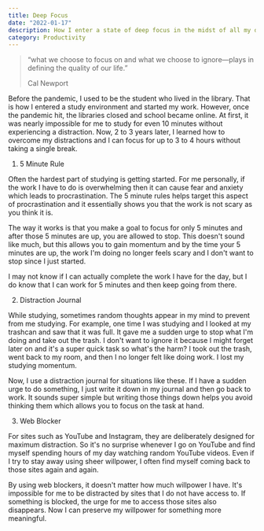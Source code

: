 ```yaml
---
title: Deep Focus
date: "2022-01-17"
description: How I enter a state of deep focus in the midst of all my distractions.
category: Productivity
---
```


> “what we choose to focus on and what we choose to ignore—plays in defining the quality of our life.”
>
> Cal Newport

Before the pandemic, I used to be the student who lived in the library. That is how I entered a study environment and started my work. However, once the pandemic hit, the libraries closed and school became online. At first, it was nearly impossible for me to study for even 10 minutes without experiencing a distraction. Now, 2 to 3 years later, I learned how to overcome my distractions and I can focus for up to 3 to 4 hours without taking a single break. 

1. 5 Minute Rule

Often the hardest part of studying is getting started. For me personally, if the work I have to do is overwhelming then it can cause fear and anxiety which leads to procrastination. The 5 minute rules helps target this aspect of procrastination and it essentially shows you that the work is not scary as you think it is.

The way it works is that you make a goal to focus for only 5 minutes and after those 5 minutes are up, you are allowed to stop. This doesn't sound like much, but this allows you to gain momentum and by the time your 5 minutes are up, the work I'm doing no longer feels scary and I don't want to stop since I just started. 

I may not know if I can actually complete the work I have for the day, but I do know that I can work for 5 minutes and then keep going from there. 

2. Distraction Journal

While studying, sometimes random thoughts appear in my mind to prevent from me studying. For example, one time I was studying and I looked at my trashcan and saw that it was full. It gave me a sudden urge to stop what I'm doing and take out the trash. I don't want to ignore it because I might forget later on and it's a super quick task so what's the harm? I took out the trash, went back to my room, and then I no longer felt like doing work. I lost my studying momentum.

Now, I use a distraction journal for situations like these. If I have a sudden urge to do something, I just write it down in my journal and then go back to work. It sounds super simple but writing those things down helps you avoid thinking them which allows you to focus on the task at hand.

3. Web Blocker

For sites such as YouTube and Instagram, they are deliberately designed for maximum distraction. So it's no surprise whenever I go on YouTube and find myself spending hours of my day watching random YouTube videos. Even if I try to stay away using sheer willpower, I often find myself coming back to those sites again and again.

By using web blockers, it doesn't matter how much willpower I have. It's impossible for me to be distracted by sites that I do not have access to. If something is blocked, the urge for me to access those sites also disappears. Now I can preserve my willpower for something more meaningful. 

